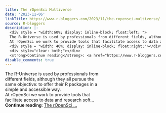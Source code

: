 ```yaml
---
title: The rOpenSci Multiverse
date: '2023-11-06'
linkTitle: https://www.r-bloggers.com/2023/11/the-ropensci-multiverse/
source: R-bloggers
description: |-
  <div style = "width:60%; display: inline-block; float:left; ">
  The R-Universe is used by professionals from different fields, although they all pursue the same objective: to offer their R packages in a simple and accessible way.<br />
  At rOpenSci we work to provide tools that facilitate access to data and research soft...</div>
  <div style = "width: 40%; display: inline-block; float:right;"></div>
  <div style="clear: both;"></div>
  <strong>Continue reading</strong>: <a href="https://www.r-bloggers.com/2023/11/the-ropensci-multiverse/">The rOpenSci ...
disable_comments: true
---
```

<div style = "width:60%; display: inline-block; float:left; ">
The R-Universe is used by professionals from different fields, although they all pursue the same objective: to offer their R packages in a simple and accessible way.<br />
At rOpenSci we work to provide tools that facilitate access to data and research soft...</div>
<div style = "width: 40%; display: inline-block; float:right;"></div>
<div style="clear: both;"></div>
<strong>Continue reading</strong>: <a href="https://www.r-bloggers.com/2023/11/the-ropensci-multiverse/">The rOpenSci ...